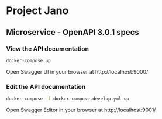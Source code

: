 # Project Jano

## Microservice - OpenAPI 3.0.1 specs

### View the API documentation

```sh
docker-compose up
```

Open Swagger UI in your browser at http://localhost:9000/

### Edit the API documentation

```sh
docker-compose -f docker-compose.develop.yml up
```

Open Swagger Editor in your browser at http://localhost:9001/
